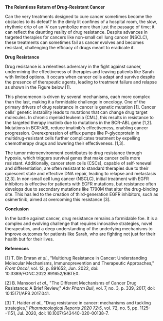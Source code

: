 **The Relentless Return of Drug-Resistant Cancer**

Can the very treatments designed to cure cancer sometimes become the
obstacles to its defeat? In the dimly lit confines of a hospital room,
the slow, rhythmic drip of an IV can symbolize more than just the
passage of time; it can reflect the daunting reality of drug resistance.
Despite advances in targeted therapies for cancers like non-small cell
lung cancer (NSCLC), these treatments can sometimes fail as cancer
evolves and becomes resistant, challenging the efficacy of drugs meant
to eradicate it.

**Drug Resistance**

Drug resistance is a relentless adversary in the fight against cancer,
undermining the effectiveness of therapies and leaving patients like
Sarah with limited options. It occurs when cancer cells adapt and
survive despite the presence of therapeutic agents, leading to treatment
failure and relapse as shown in the Figure below \[1\].

This phenomenon is driven by several mechanisms, each more complex than
the last, making it a formidable challenge in oncology. One of the
primary drivers of drug resistance in cancer is genetic mutation \[1\].
Cancer cells\' genetic instability leads to mutations that can change
drug target molecules. In chronic myeloid leukemia (CML), this results
in resistance to the targeted therapy imatinib due to mutations in the
BCR-ABL gene \[1,2\]. Mutations in BCR-ABL reduce imatinib\'s
effectiveness, enabling cancer progression. Overexpression of efflux
pumps like P-glycoprotein in multidrug-resistant cells further
complicates treatment by expelling chemotherapy drugs and lowering their
effectiveness. \[1,3\].

The tumor microenvironment contributes to drug resistance through
hypoxia, which triggers survival genes that make cancer cells more
resistant. Additionally, cancer stem cells (CSCs), capable of
self-renewal and differentiation, are often resistant to standard
therapies due to their quiescent state and effective DNA repair, leading
to relapse and metastasis \[2,3\]. In non-small cell lung cancer
(NSCLC), initial treatment with EGFR inhibitors is effective for
patients with EGFR mutations, but resistance often develops due to
secondary mutations like T790M that alter the drug-binding site. This
has led to the creation of third-generation EGFR inhibitors, such as
osimertinib, aimed at overcoming this resistance \[3\].

**Conclusion**

In the battle against cancer, drug resistance remains a formidable foe.
It is a complex and evolving challenge that requires innovative
strategies, novel therapeutics, and a deep understanding of the
underlying mechanisms to improve outcomes for patients like Sarah, who
are fighting not just for their health but for their lives.

**References**

\[1\] T. Bin Emran *et al.*, "Multidrug Resistance in Cancer:
Understanding Molecular Mechanisms, Immunoprevention and Therapeutic
Approaches," *Front Oncol*, vol. 12, p. 891652, Jun. 2022, doi:
10.3389/FONC.2022.891652/BIBTEX.

\[2\] B. Mansoori *et al.*, "The Different Mechanisms of Cancer Drug
Resistance: A Brief Review," *Adv Pharm Bull*, vol. 7, no. 3, p. 339,
2017, doi: 10.15171/APB.2017.041.

\[3\] T. Haider *et al.*, "Drug resistance in cancer: mechanisms and
tackling strategies," *Pharmacological Reports 2020 72:5*, vol. 72, no.
5, pp. 1125--1151, Jul. 2020, doi: 10.1007/S43440-020-00138-7.

 
